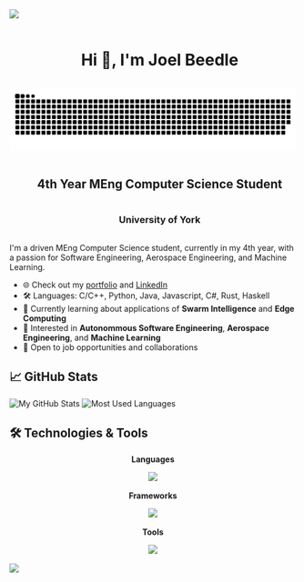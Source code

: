 <!--horizontal divider-->
<img src="https://user-images.githubusercontent.com/73097560/115834477-dbab4500-a447-11eb-908a-139a6edaec5c.gif">

<div id="user-content-toc">
  <ul align="center">
    <summary><h1 style="display: inline-block">Hi 👋, I'm Joel Beedle</h1></summary>
  </ul>
</div>

<div align="center">
  <img  src="https://github.com/1999AZZAR/1999AZZAR/blob/main/resources/img/grid-snake.svg"
       alt="snake" /></a>
</div>

<div id="user-content-toc">
  <ul align="center">
    <summary><h2 style="display: inline-block">4th Year MEng Computer Science Student</h2></summary>
    <summary><h3 style="display: inline-block">University of York</h3></summary>
  </ul>
</div>



I'm a driven MEng Computer Science student, currently in my 4th year, with a passion for Software Engineering, Aerospace Engineering, and Machine Learning.

- 🌐 Check out my [portfolio](http://www.joelbeedle.net) and [LinkedIn](https://www.linkedin.com/in/joel-beedle-163411215/)
- 🛠️ Languages: C/C++, Python, Java, Javascript, C#, Rust, Haskell
- 🧠 Currently learning about applications of **Swarm Intelligence** and **Edge Computing** 
- 🚀 Interested in **Autonommous Software Engineering**, **Aerospace Engineering**, and **Machine Learning**
- 💼 Open to job opportunities and collaborations

## 📈 GitHub Stats

![My GitHub Stats](https://github-readme-stats.vercel.app/api?username=joelbeedle&show_icons=true&theme=tokyonight)
![Most Used Languages](https://github-readme-stats.anuraghazra1.vercel.app/api/top-langs/?username=joelbeedle&theme=tokyonight&hide_border=false&no-bg=true&no-frame=true&langs_count=10)

## 🛠️ Technologies & Tools

<p align="center"><b>Languages</b></p>
<p align="center">
  <a href="https://skillicons.dev">
    <img src="https://skillicons.dev/icons?i=py,java,cs,c,cpp&perline=14" />
  </a>
</p>

<p align="center"><b>Frameworks</b></p>
<p align="center">
  <a href="https://skillicons.dev">
    <img src="https://skillicons.dev/icons?i=pytorch,tensorflow,django,dotnet,react&perline=14" />
  </a>
</p>

<p align="center"><b>Tools</b></p>
<p align="center">
  <a href="https://skillicons.dev">
    <img src="https://skillicons.dev/icons?i=git,jenkins,docker,aws,gcp,vim,vscode,visualstudio,mysql,mongodb,&perline=5" />
  </a>
</p>
<!--horizontal divider-->
<img src="https://user-images.githubusercontent.com/73097560/115834477-dbab4500-a447-11eb-908a-139a6edaec5c.gif">


